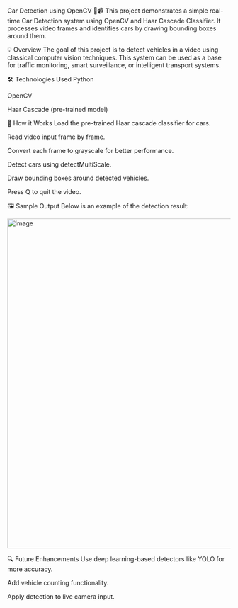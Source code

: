 Car Detection using OpenCV 🚗📹
This project demonstrates a simple real-time Car Detection system using OpenCV and Haar Cascade Classifier. It processes video frames and identifies cars by drawing bounding boxes around them.

💡 Overview
The goal of this project is to detect vehicles in a video using classical computer vision techniques. This system can be used as a base for traffic monitoring, smart surveillance, or intelligent transport systems.

🛠️ Technologies Used
Python

OpenCV

Haar Cascade (pre-trained model)

📂 How it Works
Load the pre-trained Haar cascade classifier for cars.

Read video input frame by frame.

Convert each frame to grayscale for better performance.

Detect cars using detectMultiScale.

Draw bounding boxes around detected vehicles.

Press Q to quit the video.

🖼️ Sample Output
Below is an example of the detection result:

<img width="1311" height="745" alt="image" src="https://github.com/user-attachments/assets/250186a2-854b-425b-b0ed-a45e6bc8a0b9" />




🔍 Future Enhancements
Use deep learning-based detectors like YOLO for more accuracy.

Add vehicle counting functionality.

Apply detection to live camera input.

